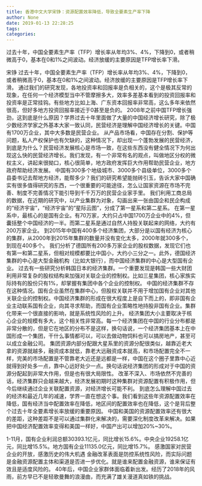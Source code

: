 ```yaml
---
title: 香港中文大学宋铮：资源配置效率降低，导致全要素生产率下降
author: None
date: 2019-01-13 22:28:25
tags: 
categories: 
---
```

过去十年，中国全要素生产率（TFP）增长率从年均3%、4%，下降到0，或者稍微高于0，基本在0和1%之间波动。经济放缓的主要原因是TFP增长率下滑。
<!-- more -->
宋铮
过去十年，中国全要素生产率（TFP）增长率从年均3%、4%，下降到0，或者稍微高于0，基本在0和1%之间波动。经济放缓的主要原因是TFP增长率下滑。
通过我们的研究发现，各地投资率和回报率是负相关的，这个是极其反常的现象，在任何一个经济模型当中不管摩擦多大，效率多差基本看到的投资回报率和投资率是正常挂钩。有些地方比如上海、广东资本回报率非常高，这么多年来依然很高，但好多地方投资回报率接近于0甚至是负的。
2008年之前中国TFP增长强劲，这到底是什么原因？学界过去十年里面做了大量的中国经济增长研究，除了极少数经济学家之外基本大家一致认同，民营经济是理解中国经济增长的关键。中国有1700万企业，其中大多数是民营企业。
从产品市场看，中国存在分割、保护等问题，私人产权保护也有欠缺的，这种情况下，却出现一个蓬勃发展的民营经济，到底是为什么？民营经济发展核心是市场一致，在这些东西没有健全情况下为何出现这么快的民营经济增长。我们发现，有一个非常有名的观点，叫做地区分权的微权主义，讲起来很拗口，核心很简单，地方政府发挥巨大作用帮助民营企业，地方政府帮助经济发展。
中国有300多个地级城市、3000多个县级单位，3000多个县委书记去帮地方经济，能帮多少？我们的研究希望能抛砖引玉，告诉大家中国确实有很多值得研究的东西，一个很重要的可能途径，怎么让国家资源在市场不完善、制度不完善情况下能引导到千千万万的民营企业家手里。
我们利用工商总局的数据，在近期的研究中，以产业集群为对象，勾画出来一张由国企和民企构成的“经济宇宙”，“经济宇宙”的“星际云图”，分成了第一星系和第二星系。
在第一星系中，最核心的是国有企业。有70万家，大约只占中国1700万企业中的4%，但囊括整个中国经济的一半。而第二星系是通过自然人持股关联起来的网络，大约有200万家企业。
到2015年中国有400多个经济集团，大部分是以国有经济为核心的集群，从2000年到2015年集群的数量并没有变化太多，2000年就300多个，到现在400多个。
我们分析了德国所有200多万家企业的股权数据，发现它们也有第一和第二星系，但相对规模都要比中国小，大约小三分之一。此外，德国经济集群的中心是大型金融机构（比如大银行），而中国经济集群的中心是大型国有企业。
过去有一些研究分析韩国日本的经济集群。一个重要发现是韩国一些大财团利用非常复杂的股权结构来加强对关联企业的控制权。比如三星集团，核心家族实际持有的股份只有1%，却掌握有集团中各个企业的控制权。
中国的经济集群不存在这种情况。国有企业虽然在集群中心，但股权关联并不用于增加国有企业对其他关联企业的控制权。中国经济集群的形成在很大程度上是自下而上的，即非国有企业主动联系国有企业，向其寻求帮助，而国有企业策略性地持股非国有企业。集群化带来一个很直接的影响，就是系统性风险的上升。
经济集团大小主要取决于核心企业的规模有多大，这个相关性非常高。每一个经济集团在中国的行业分布都是非常分散的，但是它在地区的分布不是这样，换句话说，一个经济集团基本上在中国形成一个集团，干什么事情都可以，可以去做动物饲料也可以搞房地产，甚至可以成立金融公司。
集团资源内部分配跟大星系里的资源分配很类似，越靠近老大拿的资源就越多，融资成本就低，靠老大远融资成本就高，和市场配置完全不一样，完美的市场配置是不管靠老大近还是远都是一样，中国在这个圈子里靠中心近就得到好处多一点，靠中心远好处少一点。换句话说经济集团的形成对于中国的资源分配起到非常大作用，但是也有很大局限性。
改革不深入、市场依然不完善的话，经济集群只会越来越大，经济发展初期时这种集群对资源配置有积极作用，但今后继续通过企业关联配置资源，对经济增长可能不利。
到底怎么理解中国过去的经济和最近几年的减速，学界一直在想这个事。我们看到这些年资源配置效率在降低，国有经济当中配置效率在降低，地区间的配置效率也在降低，这个是背后整个过去十年全要素增长率放缓的重要原因。
中国和美国的资源配置效率还有很大的差距，这种差距不是可以通过集群化来解决的，需要深化制度改革来解决。如果把中国经济配置效率变得和美国一样好，中国产出可以增加20%~30%。
 
 
1-11月，国有企业利润总额30393.1亿元，同比增长15.6%。中央企业19258.1亿元，同比增15.5%。地方国有企业11135.0亿元，同比增15.7%。
感激国家对民营企业的开放，感激历史的伟大机遇
金融改革表面是防控系统性风险，而实际问题是金融资源配置主体和渠道是否进一步优化。就是谁来配置金融资源，谁来保证有效且是适度风险的。
40年后，中国企业家群体面临着新出发。经历了2018年的风雨，前方早已不是轻歌曼舞的浪漫曲，而充满了雄关漫道真如铁的挑战。
